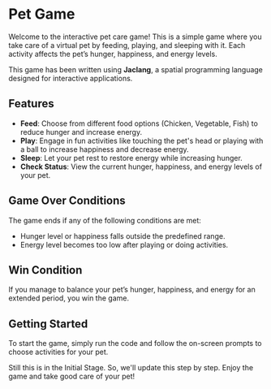 # Pet Game

Welcome to the interactive pet care game! This is a simple game where you take care of a virtual pet by feeding, playing, and sleeping with it. Each activity affects the pet’s hunger, happiness, and energy levels.

This game has been written using **Jaclang**, a spatial programming language designed for interactive applications.

## Features

- **Feed**: Choose from different food options (Chicken, Vegetable, Fish) to reduce hunger and increase energy.
- **Play**: Engage in fun activities like touching the pet's head or playing with a ball to increase happiness and decrease energy.
- **Sleep**: Let your pet rest to restore energy while increasing hunger.
- **Check Status**: View the current hunger, happiness, and energy levels of your pet.

## Game Over Conditions

The game ends if any of the following conditions are met:
- Hunger level or happiness falls outside the predefined range.
- Energy level becomes too low after playing or doing activities.

## Win Condition

If you manage to balance your pet’s hunger, happiness, and energy for an extended period, you win the game.

## Getting Started

To start the game, simply run the code and follow the on-screen prompts to choose activities for your pet.

Still this is in the Initial Stage. So, we'll update this step by step.
Enjoy the game and take good care of your pet!
